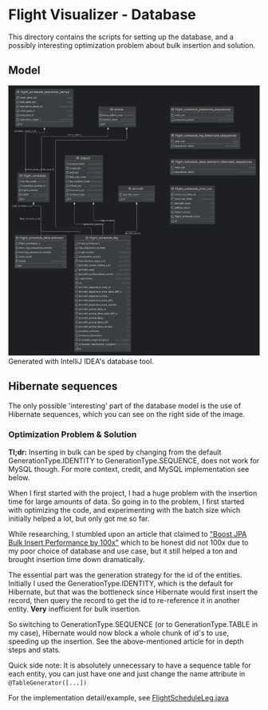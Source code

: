 # Flight Visualizer - Database

This directory contains the scripts for setting up the database, 
and a possibly interesting optimization problem about bulk insertion and solution.

## Model

![Flight Visualizer](../assets/database-model.png)
Generated with IntelliJ IDEA's database tool.

## Hibernate sequences

The only possible 'interesting' part of the database model is the use of Hibernate sequences, which you can see on the
right side of the image.

### Optimization Problem & Solution

**Tl;dr:** Inserting in bulk can be sped by changing from the default GenerationType.IDENTITY to GenerationType.SEQUENCE, does not
work for MySQL though. For more context, credit, and MySQL implementation see below.

When I first started with the project, I had a huge problem with the insertion time for large amounts of data.
So going in to the problem, I first started with optimizing the code, and experimenting with the batch size which
initially helped a lot, but only got me so far.

While researching, I stumbled upon an article that claimed
to ["Boost JPA Bulk Insert Performance by 100x"](https://dzone.com/articles/spring-boot-boost-jpa-bulk-insert-performance-by-100x)
which to be honest did not 100x due to my poor choice of database and use case, but it still helped a ton and brought
insertion time down dramatically.

The essential part was the generation strategy for the id of the entities. Initially I used the GenerationType.IDENTITY,
which is the default for Hibernate, but that was the bottleneck since Hibernate would first insert the
record, then query the record to get the id to re-reference it in another entity. **Very** inefficient for bulk insertion.

So switching to GenerationType.SEQUENCE (or to GenerationType.TABLE in my case), Hibernate would now block a whole
chunk of id's to use, speeding up the insertion. See the above-mentioned article for in depth steps and stats.

Quick side note: It is absolutely unnecessary to have a sequence table for each entity, you can just have one and just
change the name attribute in `@TableGenerator([...])`

For the implementation detail/example,
see [FlightScheduleLeg.java](../flightvisualizer-backend/src/main/java/com/erijl/flightvisualizer/backend/model/entities/FlightScheduleLeg.java)
